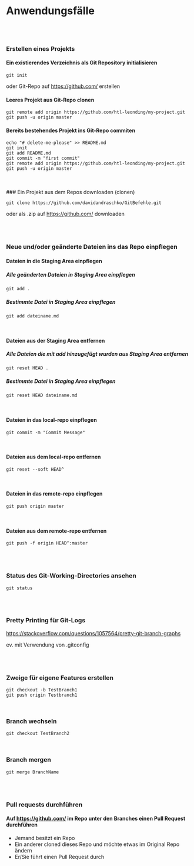 # Anwendungsfälle
<br><br>
### Erstellen eines Projekts
#### Ein existierendes Verzeichnis als Git Repository initialisieren

```
git init
```
oder Git-Repo auf https://github.com/ erstellen


#### Leeres Projekt aus Git-Repo clonen


```
git remote add origin https://github.com/htl-leonding/my-project.git
git push -u origin master
```

#### Bereits bestehendes Projekt ins Git-Repo commiten

```
echo "# delete-me-please" >> README.md
git init
git add README.md
git commit -m "first commit"
git remote add origin https://github.com/htl-leonding/my-project.git
git push -u origin master
```
<br>
<br>
### Ein Projekt aus dem Repos downloaden (clonen)

```
git clone https://github.com/davidandraschko/GitBefehle.git
```
oder als .zip auf https://github.com/ downloaden

<br><br>

### Neue und/oder geänderte Dateien ins das Repo einpflegen

#### Dateien in die Staging Area einpflegen


##### Alle geänderten Dateien in Staging Area einpflegen

```
git add .
```

##### Bestimmte Datei in Staging Area einpflegen

```
git add dateiname.md
```

<br>

#### Dateien aus der Staging Area entfernen

##### Alle Dateien die mit add hinzugefügt wurden aus Staging Area entfernen

```
git reset HEAD .
```

##### Bestimmte Datei in Staging Area einpflegen

```
git reset HEAD dateiname.md
```
<br>

#### Dateien in das local-repo einpflegen

```
git commit -m "Commit Message"
```

<br>

#### Dateien aus dem local-repo entfernen

```
git reset --soft HEAD^
```

<br>

#### Dateien in das remote-repo einpflegen

```
git push origin master
```

<br>

#### Dateien aus dem remote-repo entfernen

```
git push -f origin HEAD^:master
```

<br>
<br>

### Status des Git-Working-Directories ansehen

```
git status
```

<br>
<br>

### Pretty Printing für Git-Logs

<https://stackoverflow.com/questions/1057564/pretty-git-branch-graphs>

ev. mit Verwendung von .gitconfig

<br><br>


### Zweige für eigene Features erstellen

```
git checkout -b TestBranch1
git push origin Testbranch1
```

<br>

### Branch wechseln

```
git checkout TestBranch2
```

<br>

### Branch mergen

```
git merge BranchName
```

<br><br>

### Pull requests durchführen

#### Auf https://github.com/ im Repo unter den Branches einen Pull Request durchführen
- Jemand besitzt ein Repo
- Ein anderer cloned dieses Repo und möchte etwas im Original Repo ändern
- Er/Sie führt einen Pull Request durch
